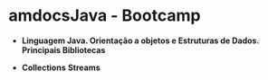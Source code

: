 # amdocsJava - Bootcamp
- **Linguagem Java. Orientação a objetos e Estruturas de Dados. Principais Bibliotecas**

- **Collections** **Streams**
  
